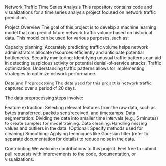 Network Traffic Time Series Analysis
This repository contains code and visualizations for a time series analysis project focused on network traffic prediction.

Project Overview
The goal of this project is to develop a machine learning model that can predict future network traffic volume based on historical data. This model can be used for various purposes, such as:

  Capacity planning: Accurately predicting traffic volume helps network administrators allocate resources efficiently and anticipate potential bottlenecks.
  Security monitoring: Identifying unusual traffic patterns can aid in detecting suspicious activity or potential denial-of-service attacks.
  Traffic optimization: Understanding traffic patterns allows for implementing strategies to optimize network performance.

Data and Preprocessing
The data used for this project is network traffic captured over a period of 20 days. 

The data preprocessing steps involve:

  Feature extraction: Selecting relevant features from the raw data, such as bytes transferred, packets sent/received, and timestamps.
  Data segmentation: Dividing the data into smaller time intervals (e.g., 5 minutes) to create samples for model training.
  Data cleaning: Handling missing values and outliers in the data. (Optional: Specify methods used for cleaning)
  Smoothing: Applying techniques like Gaussian filter (refer to separate documentation for details) to reduce noise in the data.

Contributing
We welcome contributions to this project. Feel free to submit pull requests with improvements to the code, documentation, or visualizations.
